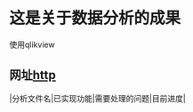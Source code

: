 #  这是关于数据分析的成果
使用qlikview

## 网址[http](http://210.43.0.189/qlikview/index.htm)

|分析文件名|已实现功能|需要处理的问题|目前进度|


